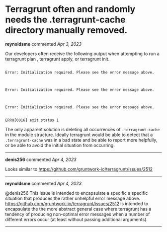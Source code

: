 # Terragrunt often and randomly needs the .terragrunt-cache directory manually removed.

**reynoldsme** commented *Apr 3, 2023*

Our developers often receive the following output when attempting to run a terragrunt plan , terragrunt apply, or terragrunt init.

```terragrunt init

Error: Initialization required. Please see the error message above.



Error: Initialization required. Please see the error message above.



Error: Initialization required. Please see the error message above.


ERRO[0016] exit status 1    
```
The only apparent solution is deleting all occurrences of `.terragrunt-cache` in the module structure. Ideally terragrunt would be able to detect that a `.terragrunt-cache` was in a bad state and be able to report more helpfully, or be able to avoid the initial situation from occurring. 
<br />
***


**denis256** commented *Apr 4, 2023*

Looks similar to https://github.com/gruntwork-io/terragrunt/issues/2512
***

**reynoldsme** commented *Apr 4, 2023*

@denis256 This issue is intended to encapsulate a specific a specific situation that produces the rather unhelpful error message above. https://github.com/gruntwork-io/terragrunt/issues/2512 is intended to encapsulate the the more abstract general case where terragrunt has a tendency of producing non-optimal error messages when a number of different errors occur (at least without passing additional arguments).
***

